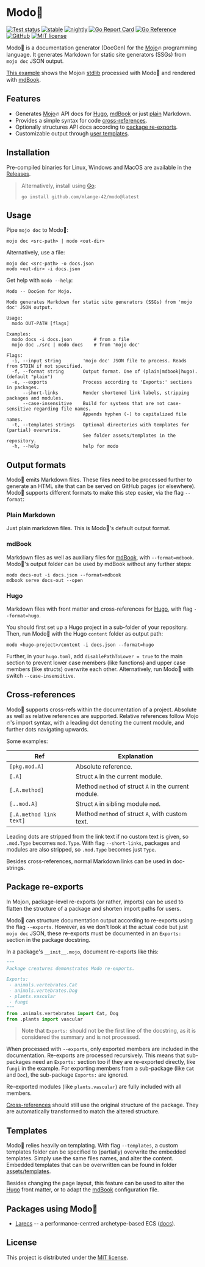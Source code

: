 # Modo🧯

[![Test status](https://img.shields.io/github/actions/workflow/status/mlange-42/modo/tests.yml?branch=main&label=Tests&logo=github)](https://github.com/mlange-42/modo/actions/workflows/tests.yml)
[![stable](https://img.shields.io/github/actions/workflow/status/mlange-42/modo/test-stable.yml?branch=main&label=stable&logo=github)](https://github.com/mlange-42/modo/actions/workflows/test-stable.yml)
[![nightly](https://img.shields.io/github/actions/workflow/status/mlange-42/modo/test-nightly.yml?branch=main&label=nightly&logo=github)](https://github.com/mlange-42/modo/actions/workflows/test-nightly.yml)
[![Go Report Card](https://goreportcard.com/badge/github.com/mlange-42/modo)](https://goreportcard.com/report/github.com/mlange-42/modo)
[![Go Reference](https://img.shields.io/badge/reference-%23007D9C?logo=go&logoColor=white&labelColor=gray)](https://pkg.go.dev/github.com/mlange-42/modo)
[![GitHub](https://img.shields.io/badge/github-repo-blue?logo=github)](https://github.com/mlange-42/modo)
[![MIT license](https://img.shields.io/badge/MIT-brightgreen?label=license)](https://github.com/mlange-42/modo/blob/main/LICENSE)

Modo🧯 is a documentation generator (DocGen) for the [Mojo](https://www.modular.com/mojo)🔥 programming language.
It generates Markdown for static site generators (SSGs) from `mojo doc` JSON output.

[This example](https://mlange-42.github.io/modo/) shows the Mojo🔥 [stdlib](https://github.com/modularml/mojo) processed with Modo🧯 and rendered with [mdBook](https://github.com/rust-lang/mdBook).

## Features

* Generates [Mojo](https://www.modular.com/mojo)🔥 API docs for [Hugo](#hugo), [mdBook](#mdbook) or just [plain](#plain-markdown) Markdown.
* Provides a simple syntax for code [cross-references](#cross-references).
* Optionally structures API docs according to [package re-exports](#package-re-exports).
* Customizable output through [user templates](#templates).

## Installation

Pre-compiled binaries for Linux, Windows and MacOS are available in the
[Releases](https://github.com/mlange-42/modo/releases).

> Alternatively, install using [Go](https://go.dev):
> ```shell
> go install github.com/mlange-42/modo@latest
> ```

## Usage

Pipe `mojo doc` to Modo🧯:

```
mojo doc <src-path> | modo <out-dir>
```

Alternatively, use a file:

```
mojo doc <src-path> -o docs.json
modo <out-dir> -i docs.json
```

Get help with `modo --help`:

```
Modo -- DocGen for Mojo.

Modo generates Markdown for static site generators (SSGs) from 'mojo doc' JSON output.

Usage:
  modo OUT-PATH [flags]

Examples:
  modo docs -i docs.json        # from a file    
  mojo doc ./src | modo docs    # from 'mojo doc'

Flags:
  -i, --input string        'mojo doc' JSON file to process. Reads from STDIN if not specified.       
  -f, --format string       Output format. One of (plain|mdbook|hugo). (default "plain")
  -e, --exports             Process according to 'Exports:' sections in packages.
      --short-links         Render shortened link labels, stripping packages and modules.
      --case-insensitive    Build for systems that are not case-sensitive regarding file names.       
                            Appends hyphen (-) to capitalized file names.
  -t, --templates strings   Optional directories with templates for (partial) overwrite.
                            See folder assets/templates in the repository.
  -h, --help                help for modo
```

## Output formats

Modo🧯 emits Markdown files.
These files need to be processed further to generate an HTML site that can be served on GitHub pages (or elsewhere).
Modo🧯 supports different formats to make this step easier, via the flag `--format`:

### Plain Markdown

Just plain markdown files.
This is Modo🧯's default output format.

### mdBook

Markdown files as well as auxiliary files for [mdBook](https://github.com/rust-lang/mdBook),
with `--format=mdbook`.
Modo🧯's output folder can be used by mdBook without any further steps:

```
modo docs-out -i docs.json --format=mdbook
mdbook serve docs-out --open
```

### Hugo

Markdown files with front matter and cross-references for [Hugo](https://gohugo.io/),
with flag `--format=hugo`.

You should first set up a Hugo project in a sub-folder of your repository.
Then, run Modo🧯 with the Hugo `content` folder as output path:

```
modo <hugo-project>/content -i docs.json --format=hugo
```

Further, in your `hugo.toml`, add `disablePathToLower = true` to the main section
to prevent lower case members (like functions) and upper case members (like structs)
overwrite each other.
Alternatively, run Modo🧯 with switch `--case-insensitive`.

## Cross-references

Modo🧯 supports cross-refs within the documentation of a project.
Absolute as well as relative references are supported.
Relative references follow Mojo🔥's import syntax, with a leading dot denoting the current module, and further dots navigating upwards.

Some examples:

| Ref | Explanation |
|-----|-------------|
| `[pkg.mod.A]` | Absolute reference. |
| `[.A]` | Struct `A` in the current module. |
| `[.A.method]` | Method `method` of struct `A` in the current module. |
| `[..mod.A]` | Struct `A` in sibling module `mod`. |
| `[.A.method link text]` | Method `method` of struct `A`, with custom text. |

Leading dots are stripped from the link text if no custom text is given, so `.mod.Type` becomes `mod.Type`.
With flag `--short-links`, packages and modules are also stripped, so `.mod.Type` becomes just `Type`.

Besides cross-references, normal Markdown links can be used in doc-strings.

## Package re-exports

In Mojo🔥, package-level re-exports (or rather, imports) can be used
to flatten the structure of a package and shorten import paths for users.

Modo🧯 can structure documentation output according to re-exports using the flag `--exports`.
However, as we don't look at the actual code but just `mojo doc` JSON,
these re-exports must be documented in an `Exports:` section in the package docstring.

In a package's `__init__.mojo`, document re-exports like this:

```python
"""
Package creatures demonstrates Modo re-exports.

Exports:
 - animals.vertebrates.Cat
 - animals.vertebrates.Dog
 - plants.vascular
 - fungi
"""
from .animals.vertebrates import Cat, Dog
from .plants import vascular
```

> Note that `Exports:` should not be the first line of the docstring, as it is considered the summary and is not processed.

When processed with `--exports`, only exported members are included in the documentation.
Re-exports are processed recursively.
This means that sub-packages need an `Exports:` section too if they are re-exported directly,
like `fungi` in the example.
For exporting members from a sub-package (like `Cat` and `Doc`), the sub-package `Exports:` are ignored.

Re-exported modules (like `plants.vascular`) are fully included with all members.

[Cross-references](#cross-references) should still use the original structure of the package.
They are automatically transformed to match the altered structure.

## Templates

Modo🧯 relies heavily on templating.
With flag `--templates`, a custom templates folder can be specified to (partially) overwrite the embedded templates.
Simply use the same files names, and alter the content.
Embedded templates that can be overwritten can be found in folder [assets/templates](assets/templates).

Besides changing the page layout, this feature can be used to alter the [Hugo](#hugo) front matter, or to adapt the [mdBook](#mdbook) configuration file.

## Packages using Modo🧯

- [Larecs](https://github.com/samufi/larecs) -- a performance-centred archetype-based ECS ([docs](https://samufi.github.io/larecs/)).

## License

This project is distributed under the [MIT license](./LICENSE).
